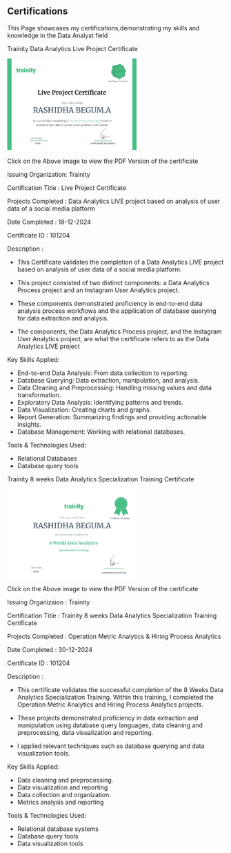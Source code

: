 ## Certifications
This Page showcases my certifications,demonstrating my skills and knowledge in the Data Analyst field

Trainity Data Analytics Live Project Certificate 

<a href="https://drive.google.com/file/d/1a-uPf8tHbXW2SGZI3ff8ypH6PkwtY0_5/view?usp=sharing" target="_blank">
    <img src="https://github.com/RashidhaBegum/Professional-Portfolio/blob/main/Certifications/images/Trainity%20Data%20Analytics%20Live%20Project%20Certificate.jpg?raw=true" alt="Trainity Data Analytics Live Project Certificate" style="width: 300px; height: auto;">
</a>

Click on the Above image to view the PDF Version of the certificate 

Issuing Organization: Trainity

Certification Title : Live Project Certificate

Projects Completed : Data Analytics LIVE project based on analysis of user data of a social media platform

Date Completed : 18-12-2024

Certificate ID : 101204

Description :

- This Certificate validates the completion of a Data Analytics LIVE project based on analysis of user data of a social media platform. 

- This project consisted of two distinct components: a Data Analytics Process project and an Instagram User Analytics project. 

- These components demonstrated proficiency in end-to-end data analysis process workflows and the appilication of database querying for data extraction and analysis. 

- The components, the Data Analytics Process project, and the lnstagram User Analytics project, are what the certificate refers to as the Data Analytics LIVE project

Key Skills Applied: 
- End-to-end Data
  Analysis: From data collection to reporting.
- Database Querying: Data extraction, manipulation, and analysis.
- Data Cleaning and Preprocessing: Handling missing values and data transformation.
- Exploratory Data Analysis: ldentifying patterns and trends.
- Data Visualization: Creating charts and graphs.
- Report Generation: Summarizing findings and providing actionable insights.
- Database Management: Working with relational databases.

Tools & Technologies Used:
- Relational Databases
- Database query tools

Trainity 8 weeks Data Analytics Specialization Training Certificate

<a href="https://drive.google.com/file/d/1m35fdfIHbVC4UYnuMUzWy-h7Bfdr1S5U/view?usp=sharing">
    <img src="https://github.com/RashidhaBegum/Professional-Portfolio/blob/main/Certifications/images/Trainity%208%20weeks%20Data%20Analytics%20Specialization%20Training%20Certificate%20.jpg?raw=true" alt="Trainity 8 weeks Data Analytics Specialization Training Certificate" style="width: 300px; height: auto;">
</a>

Click on the Above image to view the PDF Version of the certificate

Issuing Organizaion : Trainity

Certification Title : Trainity 8 weeks Data Analytics Specialization Training Certificate 

Projects Completed : Operation Metric Analytics & Hiring Process Analytics

Date Completed : 30-12-2024

Certificate ID : 101204

Description :

- This certificate validates the successful completion of the 8 Weeks Data Analytics Specialization Training. Within this training, I completed the Operation Metric Analytics
  and Hiring Process Analytics projects. 

- These projects demonstrated proficiency in data extraction and manipulation using database query languages, data cleaning and preprocessing, data visualization and 
  reporting.

- l applied relevant techniques such as database querying and data visualization tools.

Key Skills Applied:

- Data cleaning and preprocessing.
- Data visualization and reporting
- Data collection and organization.
- Metrics analysis and reporting

Tools & Technologies Used:

- Relational database systems
- Database query tools
- Data visualization tools
